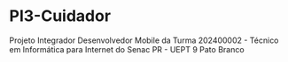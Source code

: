 # PI3-Cuidador
Projeto Integrador Desenvolvedor Mobile da Turma 202400002 - Técnico em Informática para Internet do Senac PR - UEPT 9 Pato Branco
